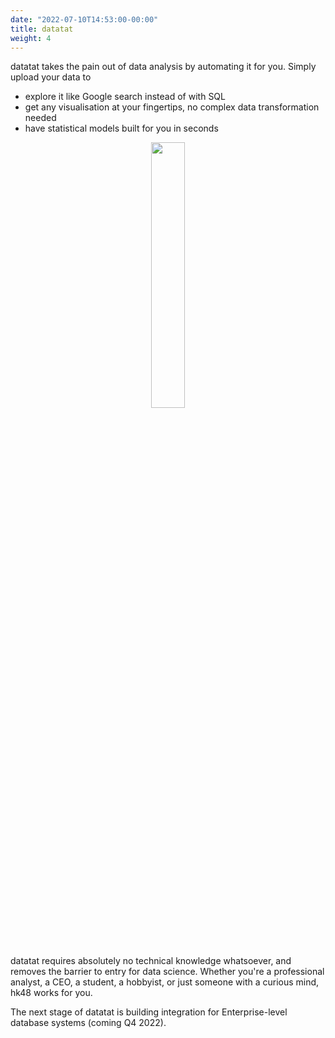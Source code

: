 ```yaml
---
date: "2022-07-10T14:53:00-00:00"
title: datatat
weight: 4
---
```


datatat takes the pain out of data analysis by automating it for you. Simply upload your data to
- explore it like Google search instead of with SQL
- get any visualisation at your fingertips, no complex data transformation needed
- have statistical models built for you in seconds

<p align="center" width="100%">
 <img width=33% src="Original.png">
</p>

datatat requires absolutely no technical knowledge whatsoever, and removes the barrier to entry for data science. Whether you're a professional analyst, a CEO, a student, a hobbyist, or just someone with a curious mind, hk48 works for you.

The next stage of datatat is building integration for Enterprise-level database systems (coming Q4 2022).
